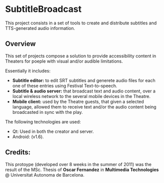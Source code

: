 # SubtitleBroadcast
This project consists in a set of tools to create and distribute subtitles and TTS-generated audio information.

## Overview

This set of projects compose a solution to provide accessibility content in Theaters for poeple with visual and/or audible limitations. 

Essentially it includes:
* **Subtitle editor:** to edit SRT subtitles and generete audio files for each one of these entries using Festival Text-to-speech.
* **Subtitle & audio server:** that broadcast text and audio content, over a local wireless network to the several mobile devices 
in the Theatre.
* **Mobile client:** used by the Theatre guests, that given a selected language, allowed them to receive text and/or the audio 
content being broadcasted in sync with the play.

The following technologies are used:
* Qt: Used in both the creator and server.
* Android: (v1.6).

## Credits: 

This protoype (developed over 8 weeks in the summer of 2011) was the result of the MSc. Thesis of **Oscar Fernandez** 
in **Multimedia Technologies** @ Universitat Autonoma de Barcelona.
